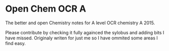 # Open Chem OCR A
The better and open Chemistry notes for A level OCR chemistry A 2015.

Please contribute by checking it fully againced the sylobus and adding bits I have missed. Originaly writen for just me so I have ommited some areas I find easy.
